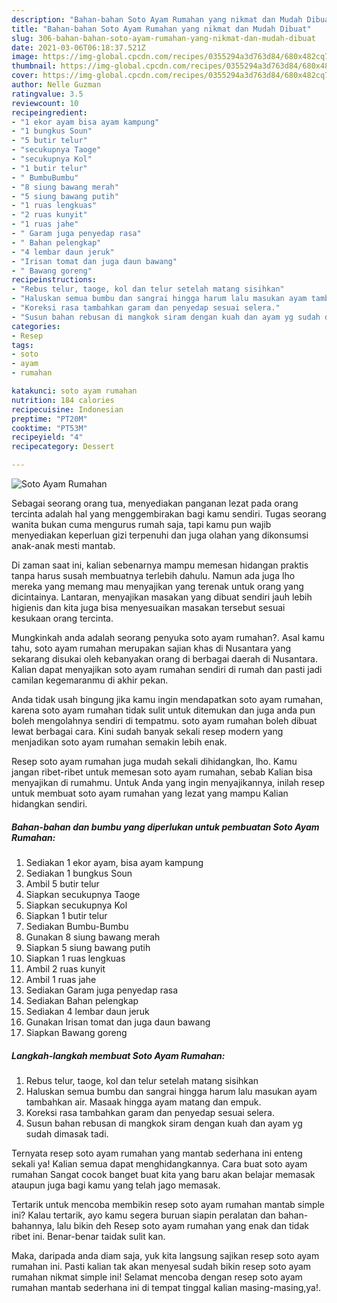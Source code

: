```yaml
---
description: "Bahan-bahan Soto Ayam Rumahan yang nikmat dan Mudah Dibuat"
title: "Bahan-bahan Soto Ayam Rumahan yang nikmat dan Mudah Dibuat"
slug: 306-bahan-bahan-soto-ayam-rumahan-yang-nikmat-dan-mudah-dibuat
date: 2021-03-06T06:18:37.521Z
image: https://img-global.cpcdn.com/recipes/0355294a3d763d84/680x482cq70/soto-ayam-rumahan-foto-resep-utama.jpg
thumbnail: https://img-global.cpcdn.com/recipes/0355294a3d763d84/680x482cq70/soto-ayam-rumahan-foto-resep-utama.jpg
cover: https://img-global.cpcdn.com/recipes/0355294a3d763d84/680x482cq70/soto-ayam-rumahan-foto-resep-utama.jpg
author: Nelle Guzman
ratingvalue: 3.5
reviewcount: 10
recipeingredient:
- "1 ekor ayam bisa ayam kampung"
- "1 bungkus Soun"
- "5 butir telur"
- "secukupnya Taoge"
- "secukupnya Kol"
- "1 butir telur"
- " BumbuBumbu"
- "8 siung bawang merah"
- "5 siung bawang putih"
- "1 ruas lengkuas"
- "2 ruas kunyit"
- "1 ruas jahe"
- " Garam juga penyedap rasa"
- " Bahan pelengkap"
- "4 lembar daun jeruk"
- "Irisan tomat dan juga daun bawang"
- " Bawang goreng"
recipeinstructions:
- "Rebus telur, taoge, kol dan telur setelah matang sisihkan"
- "Haluskan semua bumbu dan sangrai hingga harum lalu masukan ayam tambahkan air. Masaak hingga ayam matang dan empuk."
- "Koreksi rasa tambahkan garam dan penyedap sesuai selera."
- "Susun bahan rebusan di mangkok siram dengan kuah dan ayam yg sudah dimasak tadi."
categories:
- Resep
tags:
- soto
- ayam
- rumahan

katakunci: soto ayam rumahan 
nutrition: 184 calories
recipecuisine: Indonesian
preptime: "PT20M"
cooktime: "PT53M"
recipeyield: "4"
recipecategory: Dessert

---
```



![Soto Ayam Rumahan](https://img-global.cpcdn.com/recipes/0355294a3d763d84/680x482cq70/soto-ayam-rumahan-foto-resep-utama.jpg)

Sebagai seorang orang tua, menyediakan panganan lezat pada orang tercinta adalah hal yang menggembirakan bagi kamu sendiri. Tugas seorang  wanita bukan cuma mengurus rumah saja, tapi kamu pun wajib menyediakan keperluan gizi terpenuhi dan juga olahan yang dikonsumsi anak-anak mesti mantab.

Di zaman  saat ini, kalian sebenarnya mampu memesan hidangan praktis tanpa harus susah membuatnya terlebih dahulu. Namun ada juga lho mereka yang memang mau menyajikan yang terenak untuk orang yang dicintainya. Lantaran, menyajikan masakan yang dibuat sendiri jauh lebih higienis dan kita juga bisa menyesuaikan masakan tersebut sesuai kesukaan orang tercinta. 



Mungkinkah anda adalah seorang penyuka soto ayam rumahan?. Asal kamu tahu, soto ayam rumahan merupakan sajian khas di Nusantara yang sekarang disukai oleh kebanyakan orang di berbagai daerah di Nusantara. Kalian dapat menyajikan soto ayam rumahan sendiri di rumah dan pasti jadi camilan kegemaranmu di akhir pekan.

Anda tidak usah bingung jika kamu ingin mendapatkan soto ayam rumahan, karena soto ayam rumahan tidak sulit untuk ditemukan dan juga anda pun boleh mengolahnya sendiri di tempatmu. soto ayam rumahan boleh dibuat lewat berbagai cara. Kini sudah banyak sekali resep modern yang menjadikan soto ayam rumahan semakin lebih enak.

Resep soto ayam rumahan juga mudah sekali dihidangkan, lho. Kamu jangan ribet-ribet untuk memesan soto ayam rumahan, sebab Kalian bisa menyajikan di rumahmu. Untuk Anda yang ingin menyajikannya, inilah resep untuk membuat soto ayam rumahan yang lezat yang mampu Kalian hidangkan sendiri.

<!--inarticleads1-->

##### Bahan-bahan dan bumbu yang diperlukan untuk pembuatan Soto Ayam Rumahan:

1. Sediakan 1 ekor ayam, bisa ayam kampung
1. Sediakan 1 bungkus Soun
1. Ambil 5 butir telur
1. Siapkan secukupnya Taoge
1. Siapkan secukupnya Kol
1. Siapkan 1 butir telur
1. Sediakan  Bumbu-Bumbu
1. Gunakan 8 siung bawang merah
1. Siapkan 5 siung bawang putih
1. Siapkan 1 ruas lengkuas
1. Ambil 2 ruas kunyit
1. Ambil 1 ruas jahe
1. Sediakan  Garam juga penyedap rasa
1. Sediakan  Bahan pelengkap
1. Sediakan 4 lembar daun jeruk
1. Gunakan Irisan tomat dan juga daun bawang
1. Siapkan  Bawang goreng




<!--inarticleads2-->

##### Langkah-langkah membuat Soto Ayam Rumahan:

1. Rebus telur, taoge, kol dan telur setelah matang sisihkan
1. Haluskan semua bumbu dan sangrai hingga harum lalu masukan ayam tambahkan air. Masaak hingga ayam matang dan empuk.
1. Koreksi rasa tambahkan garam dan penyedap sesuai selera.
1. Susun bahan rebusan di mangkok siram dengan kuah dan ayam yg sudah dimasak tadi.




Ternyata resep soto ayam rumahan yang mantab sederhana ini enteng sekali ya! Kalian semua dapat menghidangkannya. Cara buat soto ayam rumahan Sangat cocok banget buat kita yang baru akan belajar memasak ataupun juga bagi kamu yang telah jago memasak.

Tertarik untuk mencoba membikin resep soto ayam rumahan mantab simple ini? Kalau tertarik, ayo kamu segera buruan siapin peralatan dan bahan-bahannya, lalu bikin deh Resep soto ayam rumahan yang enak dan tidak ribet ini. Benar-benar taidak sulit kan. 

Maka, daripada anda diam saja, yuk kita langsung sajikan resep soto ayam rumahan ini. Pasti kalian tak akan menyesal sudah bikin resep soto ayam rumahan nikmat simple ini! Selamat mencoba dengan resep soto ayam rumahan mantab sederhana ini di tempat tinggal kalian masing-masing,ya!.

